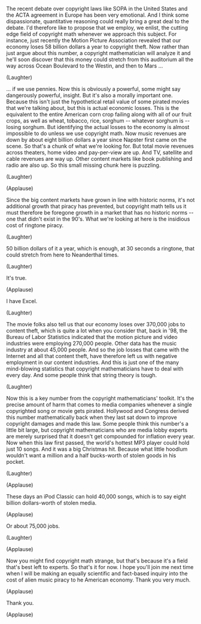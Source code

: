 
The recent debate over copyright laws
like SOPA in the United States
and the ACTA agreement in Europe
has been very emotional.
And I think some dispassionate, quantitative reasoning
could really bring a great deal to the debate.
I&#39;d therefore like to propose
that we employ, we enlist,
the cutting edge field of copyright math
whenever we approach this subject.
For instance, just recently
the Motion Picture Association revealed
that our economy loses 58 billion dollars a year
to copyright theft.
Now rather than just argue about this number,
a copyright mathematician will analyze it
and he&#39;ll soon discover that this money
could stretch from this auditorium
all the way across Ocean Boulevard
to the Westin, and then to Mars ...

(Laughter)

... if we use pennies.
Now this is obviously a powerful,
some might say dangerously powerful, insight.
But it&#39;s also a morally important one.
Because this isn&#39;t just the hypothetical retail value
of some pirated movies that we&#39;re talking about,
but this is actual economic losses.
This is the equivalent
to the entire American corn crop failing
along with all of our fruit crops,
as well as wheat, tobacco,
rice, sorghum --
whatever sorghum is -- losing sorghum.
But identifying the actual losses to the economy
is almost impossible to do
unless we use copyright math.
Now music revenues are down by about eight billion dollars a year
since Napster first came on the scene.
So that&#39;s a chunk of what we&#39;re looking for.
But total movie revenues
across theaters, home video and pay-per-view are up.
And TV, satellite and cable revenues are way up.
Other content markets like book publishing and radio
are also up.
So this small missing chunk here
is puzzling.

(Laughter)


(Applause)

Since the big content markets
have grown in line with historic norms,
it&#39;s not additional growth that piracy has prevented,
but copyright math tells us
it must therefore be foregone growth
in a market that has no historic norms --
one that didn&#39;t exist in the 90&#39;s.
What we&#39;re looking at here
is the insidious cost of ringtone piracy.

(Laughter)

50 billion dollars of it a year,
which is enough, at 30 seconds a ringtone,
that could stretch from here
to Neanderthal times.

(Laughter)

It&#39;s true.

(Applause)

I have Excel.

(Laughter)

The movie folks also tell us
that our economy loses
over 370,000 jobs to content theft,
which is quite a lot when you consider that, back in &#39;98,
the Bureau of Labor Statistics indicated
that the motion picture and video industries
were employing 270,000 people.
Other data has the music industry at about 45,000 people.
And so the job losses that came with the Internet
and all that content theft,
have therefore left us with negative employment in our content industries.
And this is just one of the many mind-blowing statistics
that copyright mathematicians have to deal with every day.
And some people think that string theory is tough.

(Laughter)

Now this is a key number from the copyright mathematicians&#39; toolkit.
It&#39;s the precise amount of harm
that comes to media companies
whenever a single copyrighted song or movie
gets pirated.
Hollywood and Congress derived this number mathematically
back when they last sat down to improve copyright damages
and made this law.
Some people think this number&#39;s a little bit large,
but copyright mathematicians who are media lobby experts
are merely surprised
that it doesn&#39;t get compounded for inflation every year.
Now when this law first passed,
the world&#39;s hottest MP3 player could hold just 10 songs.
And it was a big Christmas hit.
Because what little hoodlum wouldn&#39;t want
a million and a half bucks-worth of stolen goods in his pocket.

(Laughter)


(Applause)

These days an iPod Classic can hold 40,000 songs,
which is to say eight billion dollars-worth
of stolen media.

(Applause)

Or about 75,000 jobs.

(Laughter)


(Applause)

Now you might find copyright math strange,
but that&#39;s because it&#39;s a field
that&#39;s best left to experts.
So that&#39;s it for now.
I hope you&#39;ll join me next time
when I will be making an equally scientific and fact-based inquiry
into the cost of alien music piracy to he American economy.
Thank you very much.

(Applause)

Thank you.

(Applause)

